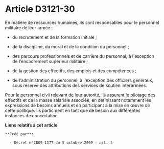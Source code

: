 # Article D3121-30

En matière de ressources humaines, ils sont responsables pour le personnel militaire de leur armée : 

- du recrutement et de la formation initiale ; 

- de la discipline, du moral et de la condition du personnel ; 

- des parcours professionnels et de carrière du personnel, à l'exception de l'encadrement supérieur militaire ; 

- de la gestion des effectifs, des emplois et des compétences ; 

- de l'administration du personnel, à l'exception des officiers généraux, sous réserve des attributions des services de
soutien interarmées. 

Pour le personnel civil relevant de leur autorité, ils assurent le pilotage des effectifs et de la masse salariale associée,
en définissant notamment les expressions de besoins annuels et en participant à la mise en œuvre de cette politique. Ils
participent en tant que de besoin aux différentes instances de concertation.

**Liens relatifs à cet article**

	**Créé par**:

	  - Décret n°2009-1177 du 5 octobre 2009 - art. 3
